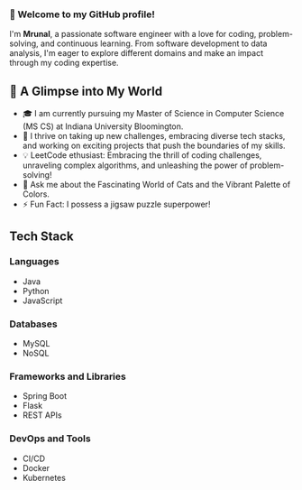 ### 👋 Welcome to my GitHub profile!

I'm **Mrunal**, a passionate software engineer with a love for coding, problem-solving, and continuous learning.
From software development to data analysis, I'm eager to explore different domains and make an impact through my coding expertise.

## 🌟 A Glimpse into My World

- 🎓 I am currently pursuing my Master of Science in Computer Science (MS CS) at Indiana University Bloomington.
- 🚀 I thrive on taking up new challenges, embracing diverse tech stacks, and working on exciting projects that push the boundaries of my skills.
- 💡 LeetCode ethusiast: Embracing the thrill of coding challenges, unraveling complex algorithms, and unleashing the power of problem-solving!
- 💬 Ask me about the Fascinating World of Cats and the Vibrant Palette of Colors.
- ⚡ Fun Fact: I possess a jigsaw puzzle superpower!
## Tech Stack

### Languages
- Java
- Python
- JavaScript

### Databases
- MySQL
- NoSQL

### Frameworks and Libraries
- Spring Boot
- Flask
- REST APIs

### DevOps and Tools
- CI/CD
- Docker
- Kubernetes

